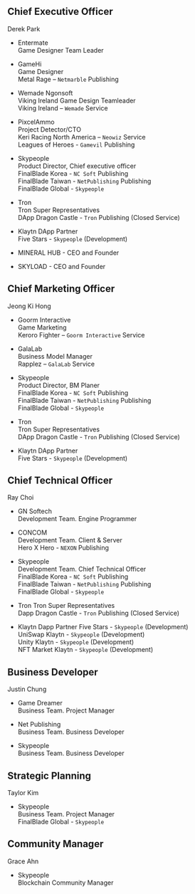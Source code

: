 ## Chief Executive Officer

Derek Park
+ Entermate  
Game Designer Team Leader  

+ GameHi  
Game Designer  
Metal Rage – `Netmarble` Publishing  

+ Wemade Ngonsoft  
Viking Ireland Game Design Teamleader  
Viking Ireland – `Wemade` Service  

+ PixcelAmmo  
Project Detector/CTO  
Keri Racing North America – `Neowiz` Service  
Leagues of Heroes - `Gamevil` Publishing  

+ Skypeople  
Product Director, Chief executive officer  
FinalBlade Korea - `NC Soft` Publishing  
FinalBlade Taiwan - `NetPublishing` Publishing  
FinalBlade Global - `Skypeople`  

+ Tron  
Tron Super Representatives  
DApp Dragon Castle - `Tron` Publishing (Closed Service)  

+ Klaytn DApp Partner  
Five Stars - `Skypeople` (Development)  

+ MINERAL HUB - CEO and Founder  
+ SKYLOAD - CEO and Founder  

## Chief Marketing Officer

Jeong Ki Hong  
+ Goorm Interactive  
Game Marketing  
Keroro Fighter – `Goorm Interactive` Service  

+ GalaLab  
Business Model Manager  
Rapplez – `GalaLab` Service  

+ Skypeople  
Product Director, BM Planer  
FinalBlade Korea - `NC Soft` Publishing  
FinalBlade Taiwan - `NetPublishing` Publishing  
FinalBlade Global - `Skypeople`  

+ Tron  
Tron Super Representatives  
DApp Dragon Castle - `Tron` Publishing (Closed Service)  

+ Klaytn DApp Partner  
Five Stars - `Skypeople` (Development)  

## Chief Technical Officer

Ray Choi
+ GN Softech  
Development Team. Engine Programmer  

+ CONCOM  
Development Team. Client & Server  
Hero X Hero - `NEXON` Publishing  

+ Skypeople  
Development Team. Chief Technical Officer  
FinalBlade Korea - `NC Soft` Publishing  
FinalBlade Taiwan - `NetPublishing` Publishing  
FinalBlade Global - `Skypeople`  

+ Tron
Tron Super Representatives  
Dapp Dragon Castle - `Tron` Publishing (Closed Service)  

+ Klaytn Dapp Partner
Five Stars - `Skypeople` (Development)  
UniSwap Klaytn - `Skypeople` (Development)  
Unity Klaytn - `Skypeople` (Development)  
NFT Market Klaytn - `Skypeople` (Development)  

## Business Developer

Justin Chung
+ Game Dreamer  
Business Team. Project Manager

+ Net Publishing  
Business Team. Business Developer

+ Skypeople  
Business Team. Business Developer  

## Strategic Planning 

Taylor Kim
+ Skypeople  
Business Team. Project Manager  
FinalBlade Global - `Skypeople`


## Community Manager

Grace Ahn
+	Skypeople  
Blockchain Community Manager
